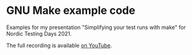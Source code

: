 # GNU Make example code

Examples for my presentation "Simplifying your test runs with make" for Nordic Testing Days 2021.

The full recording is available [on YouTube](https://youtu.be/SSlWSoYxFNc).
